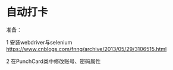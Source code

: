 # 自动打卡

准备：

1 安装webdriver与selenium
https://www.cnblogs.com/fnng/archive/2013/05/29/3106515.html

2 在PunchCard类中修改账号、密码属性

